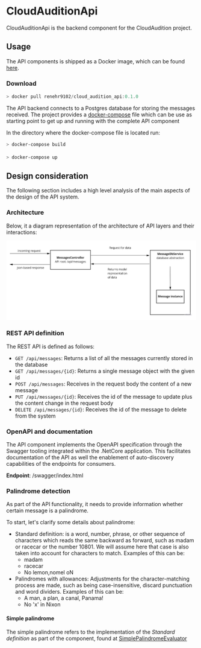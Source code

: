 # CloudAuditionApi

CloudAuditionApi is the backend component for the CloudAudition project.

## Usage

The API components is shipped as a Docker image, which can be found [here](https://cloud.docker.com/u/renehr9102/repository/docker/renehr9102/cloud_audition_api).

### Download

```powershell
> docker pull renehr9102/cloud_audition_api:0.1.0
```

The API backend connects to a Postgres database for storing the messages received. The project provides a [docker-compose](docker-compose.yml) file which can be use as starting point to get up and running with the complete API component

In the directory where the docker-compose file is located run:

```powershell
> docker-compose build

> docker-compose up
```

## Design consideration

The following section includes a high level analysis of the main aspects of the design of the API system.

### Architecture

Below, it a diagram representation of the architecture of API layers and their interactions:

![diagram image](docs/images/api_diagram.jpg)

### REST API definition

The REST API is defined as follows:

* `GET /api/messages`: Returns a list of all the messages currently stored in the database
* `GET /api/messages/{id}`: Returns a single message object with the given id
* `POST /api/messages`: Receives in the request body the content of a new message
* `PUT /api/messages/{id}`: Receives the id of the message to update plus the content change in the request body
* `DELETE /api/messages/{id}`: Receives the id of the message to delete from the system

### OpenAPI and documentation

The API component implements the OpenAPI specification through the Swagger tooling integrated within the .NetCore application. This facilitates documentation of the API as well the enablement of auto-discovery capabilities of the endpoints for consumers.

**Endpoint**: /swagger/index.html

### Palindrome detection

As part of the API functionality, it needs to provide information whether certain message is a palindrome.

To start, let's clarify some details about palindrome:

* Standard definition: is a word, number, phrase, or other sequence of characters which reads the same backward as forward, such as madam or racecar or the number 10801. We will assume here that case is also taken into account for characters to match. Examples of this can be:
    * madam
    * racecar
    * No lemon,nomel oN
* Palindromes with allowances: Adjustments for the character-matching process are made, such as being case-insensitive, discard punctuation and word dividers. Examples of this can be:
    * A man, a plan, a canal, Panama!
    * No 'x' in Nixon

#### Simple palindrome

The simple palindrome refers to the implementation of the *Standard definition* as part of the component, found at [SimplePalindromeEvaluator](CloudAuditionApi/Palindrome/SimplePalindromeEvaluator.cs)
